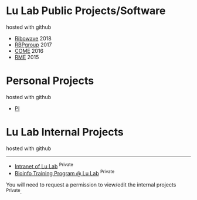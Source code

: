 # Lu Lab Public Projects/Software
hosted with github

* [Ribowave](http://lulab.github.io/Ribowave) 2018
* [RBPgroup](https://github.com/lulab/RBPgroup) 2017
* [COME](https://github.com/lulab/COME) 2016
* [RME](https://github.com/lulab/RME) 2015


# Personal Projects
hosted with github

* [PI](http://lulab.github.io/PI)


# Lu Lab Internal Projects
hosted with github

---

* [Intranet of Lu Lab](http://lulab.github.io/intranet) <sup>Private</sup>
* [Bioinfo Training Program @ Lu Lab](http://lulab.github.io/training) <sup>Private</sup>

You will need to request a permission to view/edit the internal projects <sup>Private</sup>.




